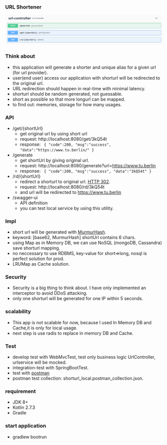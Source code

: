 ### URL Shortener
![header](api.png)
###  Think about
* this application will generate a shorter and unique alias for a given url (for url provider).
* user(end user) access our application with shorturl will be redirected to the original url.
* URL redirection should happen in real-time with minimal latency.
* shorturl should be random generated, not guessable.
* short as possible so that more longurl can be mapped.
* to find out:  memories, storage for how many usages.
### API
* /get/{shortUrl}
  * get original url by using short url 
  * request: http://localhost:8080/get/3kQ54t
  * response: ``` { "code":200, "msg":"success", "data":"https://www.tu.berlin/" }```
* /generate
  * get shortUrl by giving original url.
  * request: http://localhost:8080/generate?url=https://www.tu.berlin
  * response: ``` { "code":200, "msg":"success", "data":"3kQ54t" }```
* /rd/{shortUrl}
  * redirect a shorturl to original url. [HTTP 302](https://en.wikipedia.org/wiki/HTTP_302).
  * request: http://localhost:8080/rd/3kQ54t
  * and url will be redirected to https://www.tu.berlin
* /swagger-ui
  * API definition
  * you can test local service by using this utility.
### Impl
* short url will be generated with [MurmurHash](https://en.wikipedia.org/wiki/MurmurHash).
* keyword: [base62, MurmurHash] shortUrl contains 6 chars. 
* using Map as in Memory DB, we can use NoSQL (mongoDB, Cassandra) save shorturl mapping.
* no neccessary to use RDBMS, key-value for short=>long, nosql is perfect solution for prod.
* LRUMap as Cache solution. 

### Security
* Security is a big thing to think about. I have only implemented an interceptor to avoid DDoS attacking.
* only one shorturl will be generated for one IP within 5 seconds.

### scalability
* This app is not scalable for now, because I used In Memory DB and Cache,it is only for local usage.
* next step is use radis to replace in memory DB and Cache. 

### Test
* develop test with WebMvcTest, test only business logic UrlController, urlservice will be mocked.
* integration-test with SpringBootTest.
* test with [postman](https://www.postman.com/)
* postman test collection: shorturl_local.postman_collection.json.
 
### requirement
* JDK 8+
* Kotlin 2.7.3
* Gradle

### start application
* gradlew bootrun
